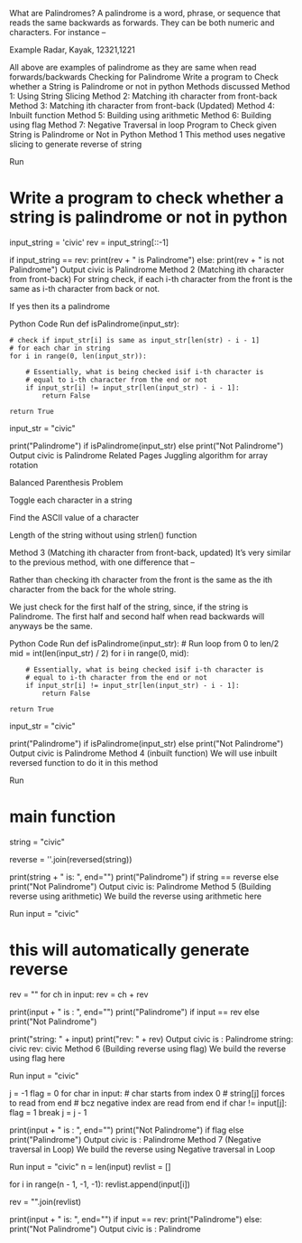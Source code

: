 What are Palindromes?
A palindrome is a word, phrase, or sequence that reads the same backwards as forwards. They can be both numeric and characters. For instance – 

Example
Radar, Kayak, 12321,1221

All above are examples of palindrome as they are same when read forwards/backwards
Checking for Palindrome
Write a program to Check whether a String is Palindrome or not in python
Methods discussed
Method 1: Using String Slicing
Method 2: Matching ith character from front-back
Method 3: Matching ith character from front-back (Updated)
Method 4: Inbuilt function
Method 5: Building using arithmetic
Method 6: Building using flag
Method 7: Negative Traversal in loop
Program to Check given String is Palindrome or Not in Python
Method 1
This method uses negative slicing to generate reverse of string

Run
# Write a program to check whether a string is palindrome or not in python
input_string = 'civic'
rev = input_string[::-1]

if input_string == rev:
    print(rev + " is Palindrome")
else:
    print(rev + " is not Palindrome")
Output
civic is Palindrome
Method 2 (Matching ith character from front-back)
For string check, if each i-th character from the front is the same as i-th character from back or not.

If yes then its a palindrome

Python Code
Run
def isPalindrome(input_str):

    # check if input_str[i] is same as input_str[len(str) - i - 1]
    # for each char in string
    for i in range(0, len(input_str)):

        # Essentially, what is being checked isif i-th character is
        # equal to i-th character from the end or not
        if input_str[i] != input_str[len(input_str) - i - 1]:
            return False

    return True

input_str = "civic"

print("Palindrome") if isPalindrome(input_str) else print("Not Palindrome")
Output
civic is Palindrome
Related Pages
Juggling algorithm for array rotation
 
Balanced Parenthesis Problem
 
Toggle each character in a string

Find the ASCII value of a character

Length of the string without using strlen() function


Method 3 (Matching ith character from front-back, updated)
It’s very similar to the previous method, with one difference that –

Rather than checking ith character from the front is the same as the ith character from the back for the whole string.

We just check for the first half of the string, since, if the string is Palindrome. The first half and second half when read backwards will anyways be the same.

Python Code
Run
def isPalindrome(input_str):
    # Run loop from 0 to len/2
    mid = int(len(input_str) / 2)
    for i in range(0, mid):

        # Essentially, what is being checked isif i-th character is
        # equal to i-th character from the end or not
        if input_str[i] != input_str[len(input_str) - i - 1]:
            return False

    return True


input_str = "civic"

print("Palindrome") if isPalindrome(input_str) else print("Not Palindrome")
Output
civic is Palindrome
Method 4 (inbuilt function)
We will use inbuilt reversed function to do it in this method

Run
# main function
string = "civic"

reverse = ''.join(reversed(string))

print(string + " is: ", end="")
print("Palindrome") if string == reverse else print("Not Palindrome")
Output
civic is: Palindrome
Method 5 (Building reverse using arithmetic)
We build the reverse using arithmetic here

Run
input = "civic"
# this will automatically generate reverse
rev = ""
for ch in input:
    rev = ch + rev

print(input + " is : ", end="")
print("Palindrome") if input == rev else print("Not Palindrome")

print("string: " + input)
print("rev: " + rev)
Output
civic is : Palindrome
string: civic
rev: civic
Method 6 (Building reverse using flag)
We build the reverse using flag here

Run
input = "civic"

j = -1
flag = 0
for char in input:
    # char starts from index 0
    # string[j] forces to read from end
    # bcz negative index are read from end
    if char != input[j]:
        flag = 1
        break
    j = j - 1

print(input + " is : ", end="")
print("Not Palindrome") if flag else print("Palindrome")
Output
civic is : Palindrome
Method 7 (Negative traversal in Loop)
We build the reverse using Negative traversal in Loop

Run
input = "civic"
n = len(input)
revlist = []

for i in range(n - 1, -1, -1):
    revlist.append(input[i])

rev = "".join(revlist)

print(input + " is: ", end="")
if input == rev:
    print("Palindrome")
else:
    print("Not Palindrome")
Output
civic is : Palindrome
